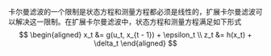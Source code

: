 卡尔曼滤波的一个限制是状态方程和测量方程都必须是线性的，扩展卡尔曼滤波可以解决这一限制。在扩展卡尔曼滤波中，状态方程和测量方程满足如下形式
$$
\begin{aligned}
x_t &= g(u_t, x_{t - 1}) + \epsilon_t
\\
z_t &= h(x_t) + \delta_t
\end{aligned}
$$ 
